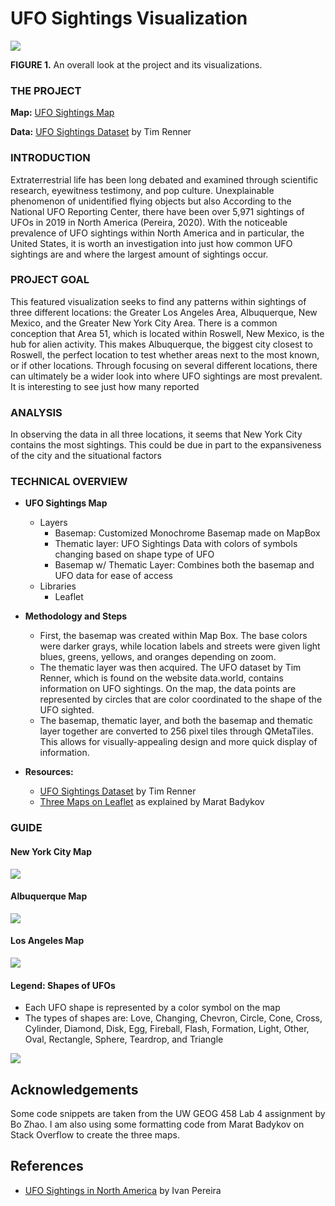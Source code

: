 # UFO Sightings Visualization

<img src="img/full_project.png">

**FIGURE 1.** An overall look at the project and its visualizations.



### THE PROJECT


**Map:** [UFO Sightings Map](https://bridgethaney.github.io/UFO_Sightings_Project/)

**Data:** [UFO Sightings Dataset](https://data.world/timothyrenner/ufo-sightings) by Tim Renner


### INTRODUCTION

Extraterrestrial life has been long debated and examined through scientific research, eyewitness testimony, and pop culture. Unexplainable phenomenon of unidentified flying objects but also According to the National UFO Reporting Center, there have been over 5,971 sightings of UFOs in 2019 in North America (Pereira, 2020). With the noticeable prevalence of UFO sightings within North America and in particular, the United States, it is worth an investigation into just how common UFO sightings are and where the largest amount of sightings occur.

### PROJECT GOAL

This featured visualization seeks to find any patterns within sightings of three different locations: the Greater Los Angeles Area, Albuquerque, New Mexico, and the Greater New York City Area. There is a common conception that Area 51, which is located within Roswell, New Mexico, is the hub for alien activity. This makes Albuquerque, the biggest city closest to Roswell, the perfect location to test whether areas next to the most known, or if other locations. Through focusing on several different locations, there can ultimately be a wider look into where UFO sightings are most prevalent. It is interesting to see just how many reported 

### ANALYSIS

In observing the data in all three locations, it seems that New York City contains the most sightings. This could be due in part to the expansiveness of the city and the situational factors 

### TECHNICAL OVERVIEW


- **UFO Sightings Map**
    - Layers
        - Basemap: Customized Monochrome Basemap made on MapBox
        - Thematic layer: UFO Sightings Data with colors of symbols changing based on shape type of UFO
        - Basemap w/ Thematic Layer: Combines both the basemap and UFO data for ease of access
    - Libraries
        - Leaflet 

- **Methodology and Steps**
    - First, the basemap was created within Map Box. The base colors were darker grays, while location labels and streets were given light blues, greens, yellows, and oranges depending on zoom.
    - The thematic layer was then acquired. The UFO dataset by Tim Renner, which is found on the website data.world, contains information on UFO sightings. On the map, the data points are represented by circles that are color coordinated to the shape of the UFO sighted.
    - The basemap, thematic layer, and both the basemap and thematic layer together are converted to 256 pixel tiles through QMetaTiles. This allows for visually-appealing design and more quick display of information.
        
- **Resources:**
    - [UFO Sightings Dataset](https://data.world/timothyrenner/ufo-sightings) by Tim Renner
    - [Three Maps on Leaflet](https://stackoverflow.com/questions/52597399/displaying-3-leaflet-maps-on-same-page) as explained by Marat Badykov


### GUIDE

#### **New York City Map**

<img src="img/new_york_sightings.png">

#### **Albuquerque Map**

<img src="img/albuquerque_sightings.png">

#### **Los Angeles Map**

<img src="img/los_angeles_sightings.png">

#### **Legend: Shapes of UFOs**
   - Each UFO shape is represented by a color symbol on the map
   - The types of shapes are: Love, Changing, Chevron, Circle, Cone, Cross, Cylinder, Diamond, Disk, Egg, Fireball, Flash, Formation, Light, Other, Oval, Rectangle, Sphere, Teardrop, and Triangle
    
<img src="img/ufo_shapes_legend.png">

## Acknowledgements

Some code snippets are taken from the UW GEOG 458 Lab 4 assignment by Bo Zhao. I am also using some formatting code from Marat Badykov on Stack Overflow to create the three maps.

## References

   - [UFO Sightings in North America](https://abcnews.go.com/US/ufo-sightings-north-america-jumped-6000-2019/story?id=68145474) by Ivan Pereira


